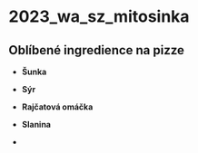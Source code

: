 # 2023_wa_sz_mitosinka

## Oblíbené ingredience na pizze
- **Šunka**
- **Sýr**
- **Rajčatová omáčka**
- **Slanina**

- 

